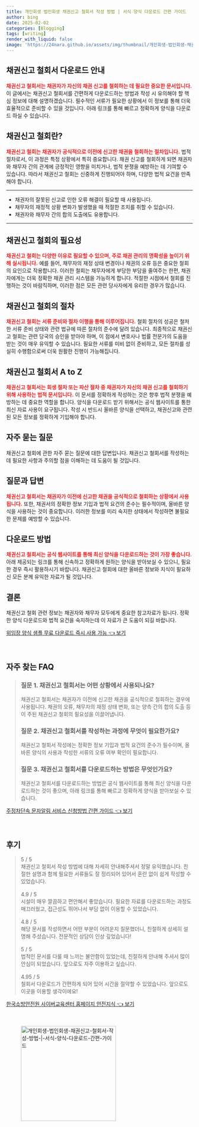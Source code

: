 ```yaml
---
title: 개인회생 법인회생 채권신고 철회서 작성 방법 | 서식 양식 다운로드 간편 가이드
author: bing
date: 2025-02-02
categories: [Blogging]
tags: [writing]
render_with_liquid: false
image: 'https://24nara.github.io/assets/img/thumbnail/개인회생-법인회생-채권신고-철회서-작성-방법-|-서식-양식-다운로드-간편-가이드.webp'
---
```



<h2 id='채권신고철회서_다운로드'>채권신고 철회서 다운로드 안내</h2>

<p><b><span style="color: #ee2323;">채권신고 철회서는 채권자가 자신의 채권 신고를 철회하는 데 필요한 중요한 문서입니다.</span></b> 이 글에서는 채권신고 철회서를 간편하게 다운로드하는 방법과 작성 시 유의해야 할 핵심 정보에 대해 설명하겠습니다. 필수적인 서류가 필요한 상황에서 이 정보를 통해 더욱 효율적으로 준비할 수 있을 것입니다. 아래 링크를 통해 빠르고 정확하게 양식을 다운로드 하실 수 있습니다.</p>

<h2 id='채권신고철회란'>채권신고 철회란?</h2>

<p><b><span style="color: #ee2323;">채권신고 철회는 채권자가 공식적으로 이전에 신고한 채권을 철회하는 절차입니다.</span></b> 법적 절차로서, 이 과정은 특정 상황에서 특히 중요합니다. 채권 신고를 철회하게 되면 채권자와 채무자 간의 관계에 긍정적인 영향을 미치거나, 법적 분쟁을 예방하는 데 기여할 수 있습니다. 따라서 채권신고 철회는 신중하게 진행되어야 하며, 다양한 법적 요건을 만족해야 합니다.</p>

<hr />

<ul>
    <li>채권자의 잘못된 신고로 인한 오류 해결이 필요할 때 사용됩니다.</li>
    <li>채무자의 재정적 상황 변화가 발생했을 때 적절한 조치를 취할 수 있습니다.</li>
    <li>채권자와 채무자 간의 합의 도출에도 유용합니다.</li>
</ul>

<hr />

<h2 id='채권신고철회의_필요성'>채권신고 철회의 필요성</h2>

<p><b><span style="color: #ee2323;">채권신고 철회는 다양한 이유로 필요할 수 있으며, 주로 채권 관리의 명확성을 높이기 위해 실시됩니다.</span></b> 예를 들어, 채무자의 재정 상태 변경이나 채권의 오류 등은 중요한 철회의 요인으로 작용합니다. 이러한 철회는 채무자에게 부당한 부담을 줄여주는 한편, 채권자에게는 더욱 정확한 채권 관리 시스템을 가능하게 합니다. 적절한 시점에서 철회를 진행하는 것이 바람직하며, 이러한 점은 모든 관련 당사자에게 유리한 경우가 많습니다.</p>

<h2 id='채권신고철회의_절차'>채권신고 철회의 절차</h2>

<p><b><span style="color: #ee2323;">채권신고 철회는 서류 준비와 절차 이행을 통해 이루어집니다.</span></b> 철회 절차의 성공은 철저한 서류 준비 상태와 관련 법규에 따른 절차의 준수에 달려 있습니다. 최종적으로 채권신고 철회는 관련 당국의 승인을 받아야 하며, 이 점에서 변호사나 법률 전문가의 도움을 받는 것이 매우 유익할 수 있습니다. 필요한 서류를 미비 없이 준비하고, 모든 절차를 성실히 수행함으로써 더욱 원활한 진행이 가능해집니다.</p>

<h2 id='채권신고철회서_AtoZ'>채권신고 철회서 A to Z</h2>

<p><b><span style="color: #ee2323;">채권신고 철회서는 회생 절차 또는 파산 절차 중 채권자가 자신의 채권 신고를 철회하기 위해 사용하는 법적 문서입니다.</span></b> 이 문서를 정확하게 작성하는 것은 향후 법적 분쟁을 예방하는 데 중요한 역할을 합니다. 양식을 다운로드 받기 위해서는 공식 웹사이트를 통한 최신 자료 사용이 요구됩니다. 작성 시 반드시 올바른 양식을 선택하고, 채권신고와 관련된 모든 정보를 정확하게 기입해야 합니다.</p>

<h2 id='자주묻는질문'>자주 묻는 질문</h2>

<p>채권신고 철회에 관한 자주 묻는 질문에 대한 답변입니다. 채권신고 철회서를 작성하는 데 필요한 사항과 주의할 점을 이해하는 데 도움이 될 것입니다.</p>

<h2 id='질문과답변'>질문과 답변</h2>

<p><b><span style="color: #ee2323;">채권신고 철회서는 채권자가 이전에 신고한 채권을 공식적으로 철회하는 상황에서 사용됩니다.</span></b> 또한, 채권서의 정확한 정보 기입과 법적 요건의 준수는 필수적이며, 올바른 양식을 사용하는 것이 중요합니다. 이러한 정보를 미리 숙지한 상태에서 작성하면 불필요한 문제를 예방할 수 있습니다.</p>

<h2 id='다운로드_방법'>다운로드 방법</h2>

<p><b><span style="color: #ee2323;">채권신고 철회서는 공식 웹사이트를 통해 최신 양식을 다운로드하는 것이 가장 좋습니다.</span></b> 아래 제공되는 링크를 통해 신속하고 정확하게 원하는 양식을 받아보실 수 있으니, 필요한 경우 즉시 활용하시기 바랍니다. 채권신고 철회에 대한 올바른 정보와 지식이 필요하신 모든 분께 유익한 자료가 될 것입니다.</p>

<h2 id='결론'>결론</h2>

<p>채권신고 철회 관련 정보는 채권자와 채무자 모두에게 중요한 참고자료가 됩니다. 정확한 양식 다운로드와 법적 요건을 숙지하는데 이 자료가 큰 도움이 되길 바랍니다.</p>


<p><a class="click-button" title="위임장 양식 샘플 무료 다운로드 즉시 사용 가능" href="https://24nara.github.io/posts/%EC%9C%84%EC%9E%84%EC%9E%A5-%EC%96%91%EC%8B%9D-%EC%83%98%ED%94%8C-%EB%AC%B4%EB%A3%8C-%EB%8B%A4%EC%9A%B4%EB%A1%9C%EB%93%9C-%EC%A6%89%EC%8B%9C-%EC%82%AC%EC%9A%A9-%EA%B0%80%EB%8A%A5/" rel="dofollow">위임장 양식 샘플 무료 다운로드 즉시 사용 가능 👈 보기</a></p><br>
<h2 id='자주_찾는_FAQ'>자주 찾는 FAQ</h2>
<div itemscope="" itemtype="https://schema.org/FAQPage"> 
<blockquote> 
<div itemscope="" itemprop="mainEntity" itemtype="https://schema.org/Question"> 
<h3 itemprop="name">질문 1. 채권신고 철회서는 어떤 상황에서 사용되나요?</h3> 
<div itemscope="" itemprop="acceptedAnswer" itemtype="https://schema.org/Answer"> 
<span itemprop="text"> 
<p>채권신고 철회서는 채권자가 이전에 신고한 채권을 공식적으로 철회하는 경우에 사용됩니다. 채권의 오류, 채무자의 재정 상태 변화, 또는 양측 간의 합의 도출 등이 주된 채권신고 철회의 필요성을 이끌어냅니다.</p> 
</span> 
</div> 
</div> 
<div itemscope="" itemprop="mainEntity" itemtype="https://schema.org/Question"> 
<h3 itemprop="name">질문 2. 채권신고 철회서를 작성하는 과정에 무엇이 필요한가요?</h3> 
<div itemscope="" itemprop="acceptedAnswer" itemtype="https://schema.org/Answer"> 
<span itemprop="text"> 
<p>채권신고 철회서 작성에는 정확한 정보 기입과 법적 요건의 준수가 필수이며, 올바른 양식의 사용과 작성한 서류의 오류 여부 확인이 필요합니다.</p> 
</span> 
</div> 
</div> 
<div itemscope="" itemprop="mainEntity" itemtype="https://schema.org/Question"> 
<h3 itemprop="name">질문 3. 채권신고 철회서를 다운로드하는 방법은 무엇인가요?</h3> 
<div itemscope="" itemprop="acceptedAnswer" itemtype="https://schema.org/Answer"> 
<span itemprop="text"> 
<p>채권신고 철회서를 다운로드하는 방법은 공식 웹사이트를 통해 최신 양식을 다운로드하는 것이 좋으며, 아래 링크를 통해 빠르고 정확하게 양식을 받아보실 수 있습니다.</p> 
</span> 
</div> 
</div> 
</blockquote> 
</div>
<p><a class="click-button" title="주정차단속 문자알림 서비스 신청방법 간편 가이드" href="https://24nara.github.io/posts/%EC%A3%BC%EC%A0%95%EC%B0%A8%EB%8B%A8%EC%86%8D-%EB%AC%B8%EC%9E%90%EC%95%8C%EB%A6%BC-%EC%84%9C%EB%B9%84%EC%8A%A4-%EC%8B%A0%EC%B2%AD%EB%B0%A9%EB%B2%95-%EA%B0%84%ED%8E%B8-%EA%B0%80%EC%9D%B4%EB%93%9C/" rel="dofollow">주정차단속 문자알림 서비스 신청방법 간편 가이드 👈 보기</a></p><br>
<h2 id='후기'>후기</h2>
<div itemscope itemtype="https://schema.org/Product">
  <blockquote>
  <div itemprop="review" itemscope itemtype="https://schema.org/Review">
      <div itemprop="reviewRating" itemscope itemtype="https://schema.org/Rating"> <span itemprop="ratingValue">5</span> / <span itemprop="bestRating">5</span> </div>
      <span itemprop="reviewBody">채권신고 철회서 작성 방법에 대해 자세히 안내해주셔서 정말 유익했습니다. 친절한 설명과 함께 필요한 서류들도 잘 정리되어 있어서 혼란 없이 쉽게 작성할 수 있었습니다.</span>
  </div>
  <br>
  <div itemprop="review" itemscope itemtype="https://schema.org/Review">
      <div itemprop="reviewRating" itemscope itemtype="https://schema.org/Rating"> <span itemprop="ratingValue">4.9</span> / <span itemprop="bestRating">5</span> </div>
      <span itemprop="reviewBody">시설이 매우 깔끔하고 편안해서 좋았습니다. 필요한 자료를 다운로드하는 과정도 매끄러웠고, 접근성도 뛰어나서 부담 없이 이용할 수 있었습니다.</span>
  </div>
  <br>
  <div itemprop="review" itemscope itemtype="https://schema.org/Review">
      <div itemprop="reviewRating" itemscope itemtype="https://schema.org/Rating"> <span itemprop="ratingValue">4.8</span> / <span itemprop="bestRating">5</span> </div>
      <span itemprop="reviewBody">해당 문서를 작성하면서 어떤 부분이 어려운지 질문했더니, 친절하게 상세히 설명해 주셨습니다. 전문적인 상담이 인상 깊었습니다!</span>
  </div>
  <br>
  <div itemprop="review" itemscope itemtype="https://schema.org/Review">
      <div itemprop="reviewRating" itemscope itemtype="https://schema.org/Rating"> <span itemprop="ratingValue">5</span> / <span itemprop="bestRating">5</span> </div>
      <span itemprop="reviewBody">법적인 문서를 다룰 때 느끼는 불안함이 있었는데, 친절하게 안내해 주셔서 많이 안심이 되었습니다. 앞으로도 자주 이용하고 싶습니다.</span>
  </div>
  <br>
  <div itemprop="review" itemscope itemtype="https://schema.org/Review">
      <div itemprop="reviewRating" itemscope itemtype="https://schema.org/Rating"> <span itemprop="ratingValue">4.95</span> / <span itemprop="bestRating">5</span> </div>
      <span itemprop="reviewBody">철회서 다운로드가 간편하게 되어 있어 시간을 절약할 수 있었습니다. 앞으로도 이곳을 이용할 생각이에요!</span>
  </div>
  </blockquote>
</div>
<p><a class="click-button" title="한국소방안전원 사이버교육센터 홈페이지 안전지식" href="https://24nara.github.io/posts/%ED%95%9C%EA%B5%AD%EC%86%8C%EB%B0%A9%EC%95%88%EC%A0%84%EC%9B%90-%EC%82%AC%EC%9D%B4%EB%B2%84%EA%B5%90%EC%9C%A1%EC%84%BC%ED%84%B0-%ED%99%88%ED%8E%98%EC%9D%B4%EC%A7%80-%EC%95%88%EC%A0%84%EC%A7%80%EC%8B%9D/" rel="dofollow">한국소방안전원 사이버교육센터 홈페이지 안전지식 👈 보기</a></p><br>
<figure class="image"><img src="https://24nara.github.io/assets/img/thumbnail/개인회생-법인회생-채권신고-철회서-작성-방법-|-서식-양식-다운로드-간편-가이드.webp" alt="개인회생-법인회생-채권신고-철회서-작성-방법-|-서식-양식-다운로드-간편-가이드" width="256" height="256"></figure>